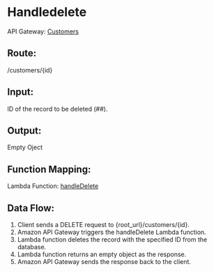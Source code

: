 # Handledelete
API Gateway: [Customers](https://us-west-1.console.aws.amazon.com/apigateway/main/apis/i9ry743iq0/resources?api=i9ry743iq0&region=us-west-1)

## Route: 
/customers/{id}

## Input: 
ID of the record to be deleted (##).

## Output: 
Empty Oject

## Function Mapping:
Lambda Function: 
[handleDelete](https://us-west-1.console.aws.amazon.com/lambda/home?region=us-west-1#/functions/handleDelete)

## Data Flow:
1. Client sends a DELETE request to {root_url}/customers/{id}.
2. Amazon API Gateway triggers the handleDelete Lambda function.
3. Lambda function deletes the record with the specified ID from the database.
4. Lambda function returns an empty object as the response.
5. Amazon API Gateway sends the response back to the client.
